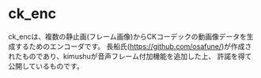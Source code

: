 # ck\_enc

ck\_encは、複数の静止画(フレーム画像)からCKコーデックの動画像データを生成するためのエンコーダです。
長船氏(https://github.com/osafune/)が作成されたものであり、kimushuが音声フレーム付加機能を追加した上、
許諾を得て公開しているものです。

